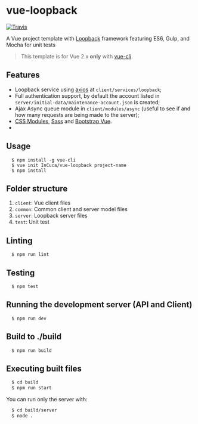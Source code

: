 # vue-loopback
[![Travis](https://img.shields.io/travis/InCuca/vue-loopback/master.svg)](https://travis-ci.org/InCuca/vue-loopback/branches)

A Vue project template with [Loopback](http://loopback.io/) framework featuring ES6, Gulp, and Mocha for unit tests

> This template is for Vue 2.x **only** with [vue-cli](https://github.com/vuejs/vue-cli).

## Features

* Loopback service using [axios](https://github.com/axios/axios) at `client/services/loopback`;
* Full authentication support, by default the account listed in `server/initial-data/maintenance-account.json` is created;
* Ajax Async queue module in `client/modules/async` (useful to see if and how many requests are being made to the server);
* [CSS Modules](https://github.com/css-modules/css-modules), [Sass](https://sass-lang.com/) and [Bootstrap Vue](https://bootstrap-vue.js.org).
*
## Usage

```
  $ npm install -g vue-cli
  $ vue init InCuca/vue-loopback project-name
  $ npm install
```

## Folder structure

1. `client`: Vue client files
2. `common`: Common client and server model files
3. `server`: Loopback server files
4. `test`: Unit test

## Linting

```
  $ npm run lint
```

## Testing

```
  $ npm test
```

## Running the development server (API and Client)

```
  $ npm run dev
```

## Build to ./build

```
  $ npm run build
```

## Executing built files

```bash
  $ cd build
  $ npm run start
```

You can run only the server with:

```bash
  $ cd build/server
  $ node .
```
